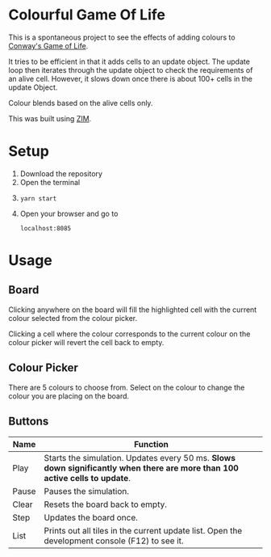 # Colourful Game Of Life

This is a spontaneous project to see the effects of adding colours to [Conway's Game of Life](https://en.wikipedia.org/wiki/Conway%27s_Game_of_Life).

It tries to be efficient in that it adds cells to an update object. The update loop then iterates through the update object to check the requirements of an alive cell. However, it slows down once there is about 100+ cells in the update Object.

Colour blends based on the alive cells only.

This was built using [ZIM](https://zimjs.com/).

# Setup
1. Download the repository
1. Open the terminal
1.  ```
    yarn start
    ```
1. Open your browser and go to
    ```
    localhost:8085
    ```

# Usage

## Board

Clicking anywhere on the board will fill the highlighted cell with the current colour selected from the colour picker.

Clicking a cell where the colour corresponds to the current colour on the colour picker will revert the cell back to empty.

## Colour Picker

There are 5 colours to choose from. Select on the colour to change the colour you are placing on the board.

## Buttons

| Name | Function |
| - | - |
| Play | Starts the simulation. Updates every 50 ms. **Slows down significantly when there are more than 100 active cells to update**. |
| Pause | Pauses the simulation. |
| Clear | Resets the board back to empty. |
| Step | Updates the board once. |
| List | Prints out all tiles in the current update list. Open the development console (F12) to see it. |